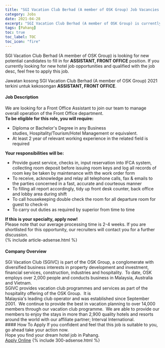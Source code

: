 ```yaml
---
title: "SGI Vacation Club Berhad (A member of OSK Group) Job Vacancies 2021 - ASSISTANT, FRONT OFFICE" 
category: Jobs 
date: 2021-04-28 
excerpt: "SGI Vacation Club Berhad (A member of OSK Group) is currently looking for suitable person to fill in the ASSISTANT, FRONT OFFICE which positioned at Pahang" 
tags: [Pahang] 
toc: true 
toc_label: TOC 
toc_icon: "fire" 
--- 
```


<p>SGI Vacation Club Berhad (A member of OSK Group) is looking for new potential candidates to fill in for <b>ASSISTANT, FRONT OFFICE</b> position. If you currently looking for new hotel job opportunities and qualified with the job desc, feel free to apply this job.
</p>Jawatan kosong SGI Vacation Club Berhad (A member of OSK Group) 2021 terkini untuk kekosongan <b>ASSISTANT, FRONT OFFICE</b>. 
<div><div><h4>Job Description</h4></div><div><div><span><div><div><div>We are looking for a Front Office Assistant to join our team to manage overall operation of the Front Office department.</div><div><strong>To be eligible for this role, you will require:</strong></div><ul><li>Diploma or Bachelor's Degree in any Business studies,&#160;Hospitality/Tourism/Hotel Management&#160;or equivalent.</li><li>At least 2 year of relevant working experience in the related field is required</li></ul><div><strong>Your responsibilities will be:</strong></div><ul><li>Provide guest service, checks in, input reservation into IFCA system, collecting room deposit before issuing room keys and log all records of room key be taken by maintenance with the work order form</li><li>To receive, acknowledge and relay all telephone calls, fax &amp; emails to the parties concerned in a fast, accurate and courteous manner</li><li>To filling all report accordingly, tidy up front desk counter, back office and lobby area during shift</li><li>To call housekeeping double check the room for all departure room for guest to check-in</li><li>To carry out duties as required by superior from time to time</li></ul><div><strong>If this is your specialty, apply now!</strong></div>Please note that our average processing time is 2-4 weeks. If you are shortlisted for this opportunity, our recruiters will contact you for a further discussion.</div></div></span></div></div></div> 
{% include article-adsense.html %} 
<div><div><h4>Company Overview</h4></div><div><div><span><div><div>
	SGI Vacation Club (SGIVC) is part of the OSK Group, a conglomerate with diversified business interests in property development and investment, financial services, construction, industries and hospitality.&#160; To date, OSK employs over 2,000 people and conducts business in Malaysia, Australia and Vietnam.</div>
<div>
	SGIVC provides vacation club programmes and services as part of the hospitality offering of the OSK Group.&#160; It is</div>
<div>
	Malaysia's leading club operator and was established since September 2001.&#160; We continue to provide the best in vacation planning to over 14,000 members through our vacation club programme.&#160; We are able to provide our members to enjoy the stays in more than 2,900 quality hotels and resorts around the world with our affiliate partner; Interval International.</div></div></span></div></div></div> 
#### How To Apply 
If you confident and feel that this job is suitable to you, go ahead take your action now. <br/> 
Hope you find your dream hotel job in Pahang. <br/> 
<a href="https://www.jobstreet.com.my/en/job/assistant-front-office-4550833?jobId=jobstreet-my-job-4550833" class="btn btn--info" target="_blank" rel="nofollow noopenner">Apply Online</a> 
{% include 300-adsense.html %} 